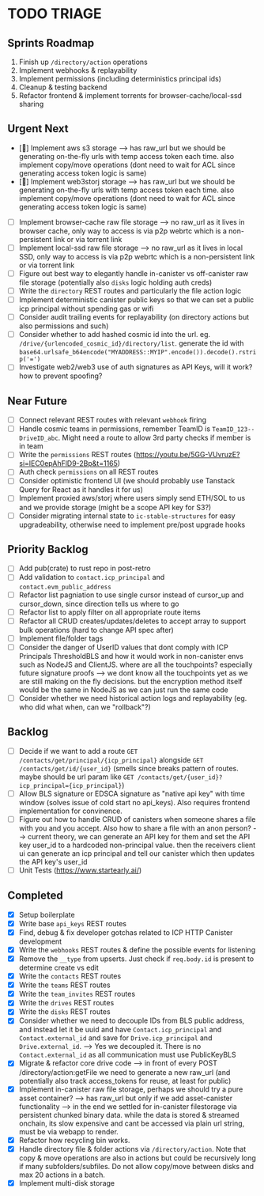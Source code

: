 # TODO TRIAGE

## Sprints Roadmap

1. Finish up `/directory/action` operations
2. Implement webhooks & replayability
3. Implement permissions (including deterministics principal ids)
4. Cleanup & testing backend
5. Refactor frontend & implement torrents for browser-cache/local-ssd sharing

## Urgent Next

- [🔵] Implement aws s3 storage --> has raw_url but we should be generating on-the-fly urls with temp access token each time. also implement copy/move operations (dont need to wait for ACL since generating access token logic is same)
- [🔵] Implement web3storj storage --> has raw_url but we should be generating on-the-fly urls with temp access token each time. also implement copy/move operations (dont need to wait for ACL since generating access token logic is same)
- [ ] Implement browser-cache raw file storage --> no raw_url as it lives in browser cache, only way to access is via p2p webrtc which is a non-persistent link or via torrent link
- [ ] Implement local-ssd raw file storage --> no raw_url as it lives in local SSD, only way to access is via p2p webrtc which is a non-persistent link or via torrent link
- [ ] Figure out best way to elegantly handle in-canister vs off-canister raw file storage (potentially also `disks` logic holding auth creds)
- [ ] Write the `directory` REST routes and particularly the file action logic
- [ ] Implement deterministic canister public keys so that we can set a public icp principal without spending gas or wifi
- [ ] Consider audit trailing events for replayability (on directory actions but also permissions and such)
- [ ] Consider whether to add hashed cosmic id into the url. eg. `/drive/{urlencoded_cosmic_id}/directory/list`. generate the id with `base64.urlsafe_b64encode("MYADDRESS::MYIP".encode()).decode().rstrip('=')`
- [ ] Investigate web2/web3 use of auth signatures as API Keys, will it work? how to prevent spoofing?

## Near Future

- [ ] Connect relevant REST routes with relevant `webhook` firing
- [ ] Handle cosmic teams in permissions, remember TeamID is `TeamID_123--DriveID_abc`. Might need a route to allow 3rd party checks if member is in team
- [ ] Write the `permissions` REST routes (https://youtu.be/5GG-VUvruzE?si=lEC0epAhFlD9-2Bp&t=1165)
- [ ] Auth check `permissions` on all REST routes
- [ ] Consider optimistic frontend UI (we should probably use Tanstack Query for React as it handles it for us)
- [ ] Implement proxied aws/storj where users simply send ETH/SOL to us and we provide storage (might be a scope API key for S3?)
- [ ] Consider migrating internal state to `ic-stable-structures` for easy upgradeability, otherwise need to implement pre/post upgrade hooks

## Priority Backlog

- [ ] Add pub(crate) to rust repo in post-retro
- [ ] Add validation to `contact.icp_principal` and `contact.evm_public_address`
- [ ] Refactor list pagniation to use single cursor instead of cursor_up and cursor_down, since direction tells us where to go
- [ ] Refactor list to apply filter on all appropriate route items
- [ ] Refactor all CRUD creates/updates/deletes to accept array to support bulk operations (hard to change API spec after)
- [ ] Implement file/folder tags
- [ ] Consider the danger of UserID values that dont comply with ICP Principals ThresholdBLS and how it would work in non-canister envs such as NodeJS and ClientJS. where are all the touchpoints? especially future signature proofs --> we dont know all the touchpoints yet as we are still making on the fly decisions. but the encryption method itself would be the same in NodeJS as we can just run the same code
- [ ] Consider whether we need historical action logs and replayability (eg. who did what when, can we "rollback"?)

## Backlog

- [ ] Decide if we want to add a route `GET /contacts/get/principal/{icp_principal}` alongside `GET /contacts/get/id/{user_id}` (smells since breaks pattern of routes. maybe should be url param like `GET /contacts/get/{user_id}?icp_principal={icp_principal}`)
- [ ] Allow BLS signature or EDSCA signature as "native api key" with time window (solves issue of cold start no api_keys). Also requires frontend implementation for convinence.
- [ ] Figure out how to handle CRUD of canisters when someone shares a file with you and you accept. Also how to share a file with an anon person? --> current theory, we can generate an API key for them and set the API key user_id to a hardcoded non-principal value. then the receivers client ui can generate an icp principal and tell our canister which then updates the API key's user_id
- [ ] Unit Tests (https://www.startearly.ai/)

## Completed

- [x] Setup boilerplate
- [x] Write base `api_keys` REST routes
- [x] Find, debug & fix developer gotchas related to ICP HTTP Canister development
- [x] Write the `webhooks` REST routes & define the possible events for listening
- [x] Remove the `__type` from upserts. Just check if `req.body.id` is present to determine create vs edit
- [x] Write the `contacts` REST routes
- [x] Write the `teams` REST routes
- [x] Write the `team_invites` REST routes
- [x] Write the `drives` REST routes
- [x] Write the `disks` REST routes
- [x] Consider whether we need to decouple IDs from BLS public address, and instead let it be uuid and have `Contact.icp_principal` and `Contact.external_id` and save for `Drive.icp_principal` and `Drive.external_id`. --> Yes we decoupled it. There is no `Contact.external_id` as all communication must use PublicKeyBLS
- [x] Migrate & refactor core drive code --> in front of every POST /directory/action:getFile we need to generate a new raw_url (and potentially also track access_tokens for reuse, at least for public)
- [x] Implement in-canister raw file storage, perhaps we should try a pure asset container? --> has raw_url but only if we add asset-canister functionality --> in the end we settled for in-canister filestorage via persistent chunked binary data. while the data is stored & streamed onchain, its slow expensive and cant be accessed via plain url string, must be via webapp to render.
- [x] Refactor how recycling bin works.
- [x] Handle directory file & folder actions via `/directory/action`. Note that copy & move operations are also in actions but could be recursively long if many subfolders/subfiles. Do not allow copy/move between disks and max 20 actions in a batch.
- [x] Implement multi-disk storage
